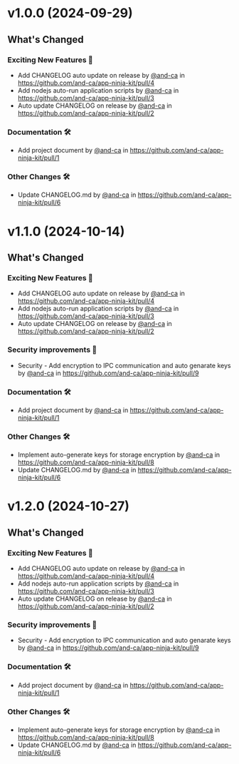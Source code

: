 # **v1.0.0** (2024-09-29)

## What's Changed

### Exciting New Features 🎉

- Add CHANGELOG auto update on release by [@and-ca](https://github.com/and-ca) in https://github.com/and-ca/app-ninja-kit/pull/4
- Add nodejs auto-run application scripts by [@and-ca](https://github.com/and-ca) in https://github.com/and-ca/app-ninja-kit/pull/3
- Auto update CHANGELOG on release by [@and-ca](https://github.com/and-ca) in https://github.com/and-ca/app-ninja-kit/pull/2

### Documentation 🛠

- Add project document by [@and-ca](https://github.com/and-ca) in https://github.com/and-ca/app-ninja-kit/pull/1

### Other Changes 🛠

- Update CHANGELOG.md by [@and-ca](https://github.com/and-ca) in https://github.com/and-ca/app-ninja-kit/pull/6
# **v1.1.0** (2024-10-14) 
 ## What's Changed


### Exciting New Features 🎉
  * Add CHANGELOG auto update on release by [@and-ca](https://github.com/and-ca) in https://github.com/and-ca/app-ninja-kit/pull/4
* Add nodejs auto-run application scripts by [@and-ca](https://github.com/and-ca) in https://github.com/and-ca/app-ninja-kit/pull/3
* Auto update CHANGELOG on release by [@and-ca](https://github.com/and-ca) in https://github.com/and-ca/app-ninja-kit/pull/2

### Security improvements 🔐
  * Security - Add encryption to IPC communication and auto genarate keys  by [@and-ca](https://github.com/and-ca) in https://github.com/and-ca/app-ninja-kit/pull/9

### Documentation 🛠 
  * Add project document by [@and-ca](https://github.com/and-ca) in https://github.com/and-ca/app-ninja-kit/pull/1

### Other Changes 🛠 
  * Implement auto-generate keys for storage encryption by [@and-ca](https://github.com/and-ca) in https://github.com/and-ca/app-ninja-kit/pull/8
* Update CHANGELOG.md by [@and-ca](https://github.com/and-ca) in https://github.com/and-ca/app-ninja-kit/pull/6

# **v1.2.0** (2024-10-27) 
 ## What's Changed


### Exciting New Features 🎉
  * Add CHANGELOG auto update on release by [@and-ca](https://github.com/and-ca) in https://github.com/and-ca/app-ninja-kit/pull/4
* Add nodejs auto-run application scripts by [@and-ca](https://github.com/and-ca) in https://github.com/and-ca/app-ninja-kit/pull/3
* Auto update CHANGELOG on release by [@and-ca](https://github.com/and-ca) in https://github.com/and-ca/app-ninja-kit/pull/2

### Security improvements 🔐
  * Security - Add encryption to IPC communication and auto genarate keys  by [@and-ca](https://github.com/and-ca) in https://github.com/and-ca/app-ninja-kit/pull/9

### Documentation 🛠 
  * Add project document by [@and-ca](https://github.com/and-ca) in https://github.com/and-ca/app-ninja-kit/pull/1

### Other Changes 🛠 
  * Implement auto-generate keys for storage encryption by [@and-ca](https://github.com/and-ca) in https://github.com/and-ca/app-ninja-kit/pull/8
* Update CHANGELOG.md by [@and-ca](https://github.com/and-ca) in https://github.com/and-ca/app-ninja-kit/pull/6

